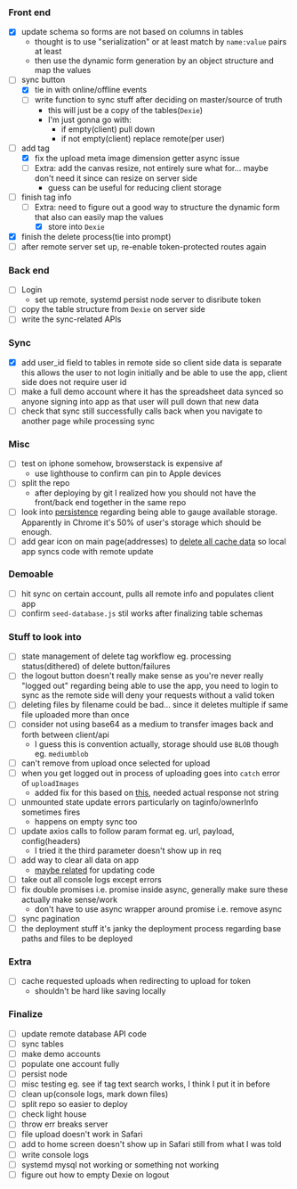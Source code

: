 ### Front end
- [x] update schema so forms are not based on columns in tables
    - thought is to use "serialization" or at least match by `name:value` pairs at least
    - then use the dynamic form generation by an object structure and map the values
- [ ] sync button
    - [x] tie in with online/offline events
    - [ ] write function to sync stuff after deciding on master/source of truth
        - this will just be a copy of the tables(`Dexie`)
        - I'm just gonna go with:
            - if empty(client) pull down
            - if not empty(client) replace remote(per user)
- [ ] add tag
    - [x] fix the upload meta image dimension getter async issue
    - [ ] Extra: add the canvas resize, not entirely sure what for... maybe don't need it since can resize on server side
        - guess can be useful for reducing client storage
- [ ] finish tag info
    - [ ] Extra: need to figure out a good way to structure the dynamic form that also can easily map the values
        - [x] store into `Dexie`
- [x] finish the delete process(tie into prompt)
- [ ] after remote server set up, re-enable token-protected routes again

### Back end
- [ ] Login
    - set up remote, systemd persist node server to disribute token
- [ ] copy the table structure from `Dexie` on server side
- [ ] write the sync-related APIs

### Sync
- [x] add user_id field to tables in remote side so client side data is separate
    this allows the user to not login initially and be able to use the app, client side does not require user id
- [ ] make a full demo account where it has the spreadsheet data synced so anyone signing into app as that user will pull down that new data
- [ ] check that sync still successfully calls back when you navigate to another page while processing sync

### Misc
- [ ] test on iphone somehow, browserstack is expensive af
    - use lighthouse to confirm can pin to Apple devices
- [ ] split the repo
    - after deploying by git I realized how you should not have the front/back end together in the same repo
- [ ] look into [persistence](https://dexie.org/docs/StorageManager) regarding being able to gauge available storage. Apparently in Chrome it's 50% of user's storage which should be enough.
- [ ] add gear icon on main page(addresses) to [delete all cache data](https://stackoverflow.com/questions/56972246/how-to-update-reactjs-based-pwa-to-the-new-version) so local app syncs code with remote update

### Demoable
- [ ] hit sync on certain account, pulls all remote info and populates client app
- [ ] confirm `seed-database.js` stil works after finalizing table schemas

### Stuff to look into
- [ ] state management of delete tag workflow eg. processing status(dithered) of delete button/failures
- [ ] the logout button doesn't really make sense as you're never really "logged out" regarding being able to use the app, you need to login to sync as the remote side will deny your requests without a valid token
- [ ] deleting files by filename could be bad... since it deletes multiple if same file uploaded more than once
- [ ] consider not using base64 as a medium to transfer images back and forth between client/api
    - I guess this is convention actually, storage should use `BLOB` though eg. `mediumblob`
- [ ] can't remove from upload once selected for upload
- [ ] when you get logged out in process of uploading goes into `catch` error of `uploadImages`
    - added fix for this based on [this](https://github.com/axios/axios/issues/960), needed actual response not string
- [ ] unmounted state update errors particularly on taginfo/ownerInfo sometimes fires
    - happens on empty sync too
- [ ] update axios calls to follow param format eg. url, payload, config(headers)
    - I tried it the third parameter doesn't show up in req
- [ ] add way to clear all data on app
    - [maybe related](https://medium.com/progressive-web-apps/pwa-create-a-new-update-available-notification-using-service-workers-18be9168d717) for updating code
- [ ] take out all console logs except errors
- [ ] fix double promises i.e. promise inside async, generally make sure these actually make sense/work
    - don't have to use async wrapper around promise i.e. remove async
- [ ] sync pagination
- [ ] the deployment stuff it's janky the deployment process regarding base paths and files to be deployed

### Extra
- [ ] cache requested uploads when redirecting to upload for token
    - shouldn't be hard like saving locally

### Finalize
- [ ] update remote database API code
- [ ] sync tables
- [ ] make demo accounts
- [ ] populate one account fully
- [ ] persist node
- [ ] misc testing eg. see if tag text search works, I think I put it in before
- [ ] clean up(console logs, mark down files)
- [ ] split repo so easier to deploy
- [ ] check light house
- [ ] throw err breaks server
- [ ] file upload doesn't work in Safari
- [ ] add to home screen doesn't show up in Safari still from what I was told
- [ ] write console logs
- [ ] systemd mysql not working or something not working
- [ ] figure out how to empty Dexie on logout